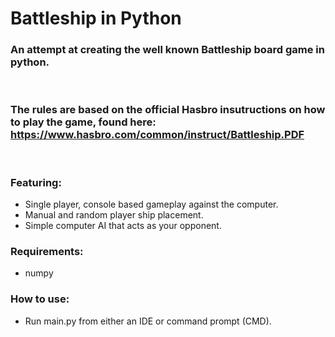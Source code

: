 # Battleship in Python

### An attempt at creating the well known Battleship board game in python.

<br>

### The rules are based on the official Hasbro insutructions on how to play the game, found here: https://www.hasbro.com/common/instruct/Battleship.PDF

<br>

### Featuring:
-  Single player, console based gameplay against the computer.
-  Manual and random player ship placement.
-  Simple computer AI that acts as your opponent.

### Requirements:
- numpy

### How to use:
- Run main.py from either an IDE or command prompt (CMD).